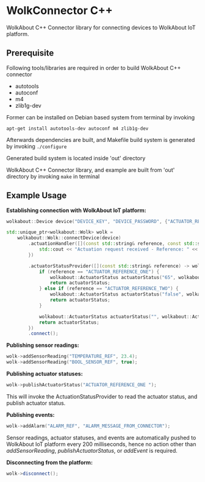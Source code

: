 # WolkConnector C++
WolkAbout C++ Connector library for connecting devices to WolkAbout IoT platform.

Prerequisite
------
Following tools/libraries are required in order to build WolkAbout C++ connector

* autotools
* autoconf
* m4
* zlib1g-dev

Former can be installed on Debian based system from terminal by invoking

`apt-get install autotools-dev autoconf m4 zlib1g-dev`

Afterwards dependencies are built, and Makefile build system is generated by invoking
`./configure`

Generated build system is located inside 'out' directory


WolkAbout C++ Connector library, and example are built from 'out' directory by invoking
`make` in terminal

Example Usage
-------------
**Establishing connection with WolkAbout IoT platform:**
```cpp
wolkabout::Device device("DEVICE_KEY", "DEVICE_PASSWORD", {"ACTUATOR_REFERENCE_ONE", "ACTUATOR_REFERENCE_TWO"});

std::unique_ptr<wolkabout::Wolk> wolk =
    wolkabout::Wolk::connectDevice(device)
        .actuationHandler([](const std::string& reference, const std::string& value) -> void {
            std::cout << "Actuation request received - Reference: " << reference << " value: " << value << std::endl;
        })

        .actuatorStatusProvider([](const std::string& reference) -> wolkabout::ActuatorStatus {
            if (reference == "ACTUATOR_REFERENCE_ONE") {
                wolkabout::ActuatorStatus actuatorStatus("65", wolkabout::ActuatorStatus::State::READY);
                return actuatorStatus;
            } else if (reference == "ACTUATOR_REFERENCE_TWO") {
                wolkabout::ActuatorStatus actuatorStatus("false", wolkabout::ActuatorStatus::State::READY);
                return actuatorStatus;
            }

            wolkabout::ActuatorStatus actuatorStatus("", wolkabout::ActuatorStatus::State::READY);
            return actuatorStatus;
        })
        .connect();
```

**Publishing sensor readings:**
```cpp
wolk->addSensorReading("TEMPERATURE_REF", 23.4);
wolk->addSensorReading("BOOL_SENSOR_REF", true);
```

**Publishing actuator statuses:**
```cpp
wolk->publishActuatorStatus("ACTUATOR_REFERENCE_ONE ");
```
This will invoke the ActuationStatusProvider to read the actuator status,
and publish actuator status.

**Publishing events:**
```cpp
wolk->addAlarm("ALARM_REF", "ALARM_MESSAGE_FROM_CONNECTOR");
```

Sensor readings, actuator statuses, and events are automatically pushed to WolkAbout IoT platform every 200 milliseconds,
hence no action other than *addSensorReading*, *publishActuatorStatus*, or *addEvent* is required.

**Disconnecting from the platform:**
```cpp
wolk->disconnect();
```
